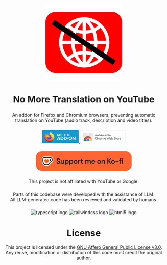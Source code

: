 <div align="center">
  <a href="https://addons.mozilla.org/firefox/addon/youtube-no-more-translation/" target="_blank">
    <img src="./assets/icons/icon.svg" alt="Project description"/>
  </a>
</div>

###

<h1 align="center">No More Translation on YouTube</h1>

###

<p align="center">An addon for Firefox and Chromium browsers, preventing automatic translation on YouTube (audio track, description and video titles).</p>

###

<div align="center">
  <a href="https://addons.mozilla.org/firefox/addon/youtube-no-more-translation/" target="_blank">
    <img src="./assets/images/firefox.png" height="40" alt="Available on Mozilla Firefox" title="Available on Mozilla Firefox"/>
  </a>
  <a href="" target="_blank">
    <img src="./assets/images/chrome.png" height="40" alt="Available on Chrome Web Store" title="Available on Chrome Web Store"/>
  </a>
</div>



###

<div align="center">
  <a href="https://www.buymeacoffee.com/youg.o" target="_blank"><img src="./assets/images/ko-fi.png" alt="Support me on Ko-fi" style="width:300px" ></a>
</div>


###

<div align="center">
  This project is not affiliated with YouTube or Google.

###

  Parts of this codebase were developed with the assistance of LLM.<br>
  All LLM-generated code has been reviewed and validated by humans.
</div>

###

<div align="center">
  <img src="https://cdn.jsdelivr.net/gh/devicons/devicon/icons/typescript/typescript-original.svg" height="20" alt="typescript logo" title="typescript logo" />
  <img src="https://cdn.simpleicons.org/tailwindcss/06B6D4" height="20" alt="tailwindcss logo" title="tailwindcss logo" />
  <img src="https://cdn.jsdelivr.net/gh/devicons/devicon/icons/html5/html5-original.svg" height="20" alt="html5 logo"  />
</div>

##

<div align="center">
  <h1>License</h1>
  This project is licensed under the <a href="LICENSE">GNU Affero General Public License v3.0</a>.
  <br>
  Any reuse, modification or distribution of this code must credit the original author.
  <br>
</div>